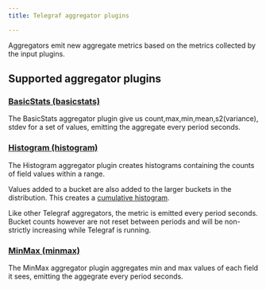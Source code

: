 ```yaml
---
title: Telegraf aggregator plugins

---
```


Aggregators emit new aggregate metrics based on the metrics collected by the
input plugins.

## Supported aggregator plugins


### [BasicStats (basicstats)](https://github.com/influxdata/telegraf/tree/release-1.5/plugins/aggregators/basicstats)

The BasicStats aggregator plugin give us count,max,min,mean,s2(variance), stdev for a set of values, emitting the aggregate every period seconds.


### [Histogram (histogram)](https://github.com/influxdata/telegraf/tree/release-1.5/plugins/aggregators/histogram)

The Histogram aggregator plugin creates histograms containing the counts of field values within a range.

Values added to a bucket are also added to the larger buckets in the distribution. This creates a [cumulative histogram](https://en.wikipedia.org/wiki/Histogram#/media/File:Cumulative_vs_normal_histogram.svg).

Like other Telegraf aggregators, the metric is emitted every period seconds. Bucket counts however are not reset between periods and will be non-strictly increasing while Telegraf is running.

### [MinMax (minmax)](https://github.com/influxdata/telegraf/tree/release-1.5/plugins/aggregators/minmax)

The MinMax aggregator plugin aggregates min and max values of each field it sees, emitting the aggegrate every period seconds.
